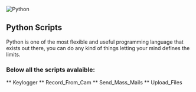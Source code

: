 
![Python](https://letzgro.net/wp-content/uploads/2016/08/python-logo-master.png)

## Python Scripts

Python is one of the most flexible and useful programming language that exists out there, you can do any kind of things
letting your mind defines the limits.

### Below all the scripts avalaible:

** Keylogger
** Record_From_Cam
** Send_Mass_Mails
** Upload_Files 
